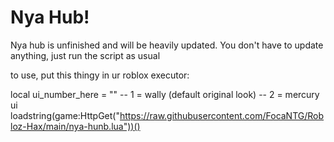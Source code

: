 # Nya Hub!

Nya hub is unfinished and will be heavily updated. You don't have to update anything, just run the script as usual

to use, put this thingy in ur roblox executor:

local ui_number_here = ""
-- 1 = wally (default original look)
-- 2 = mercury ui
loadstring(game:HttpGet("https://raw.githubusercontent.com/FocaNTG/Robloz-Hax/main/nya-hunb.lua"))()

# 
